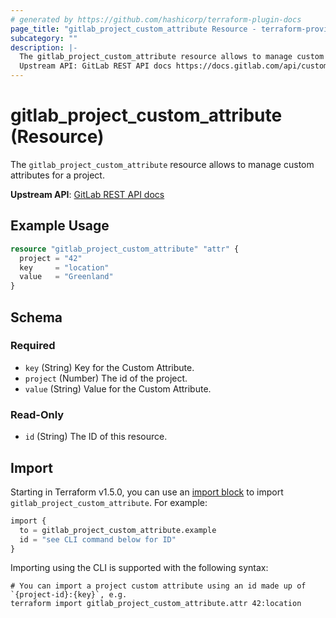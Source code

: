 ```yaml
---
# generated by https://github.com/hashicorp/terraform-plugin-docs
page_title: "gitlab_project_custom_attribute Resource - terraform-provider-gitlab"
subcategory: ""
description: |-
  The gitlab_project_custom_attribute resource allows to manage custom attributes for a project.
  Upstream API: GitLab REST API docs https://docs.gitlab.com/api/custom_attributes/
---
```


# gitlab_project_custom_attribute (Resource)

The `gitlab_project_custom_attribute` resource allows to manage custom attributes for a project.

**Upstream API**: [GitLab REST API docs](https://docs.gitlab.com/api/custom_attributes/)

## Example Usage

```terraform
resource "gitlab_project_custom_attribute" "attr" {
  project = "42"
  key     = "location"
  value   = "Greenland"
}
```

<!-- schema generated by tfplugindocs -->
## Schema

### Required

- `key` (String) Key for the Custom Attribute.
- `project` (Number) The id of the project.
- `value` (String) Value for the Custom Attribute.

### Read-Only

- `id` (String) The ID of this resource.

## Import

Starting in Terraform v1.5.0, you can use an [import block](https://developer.hashicorp.com/terraform/language/import) to import `gitlab_project_custom_attribute`. For example:

```terraform
import {
  to = gitlab_project_custom_attribute.example
  id = "see CLI command below for ID"
}
```

Importing using the CLI is supported with the following syntax:

```shell
# You can import a project custom attribute using an id made up of `{project-id}:{key}`, e.g.
terraform import gitlab_project_custom_attribute.attr 42:location
```
